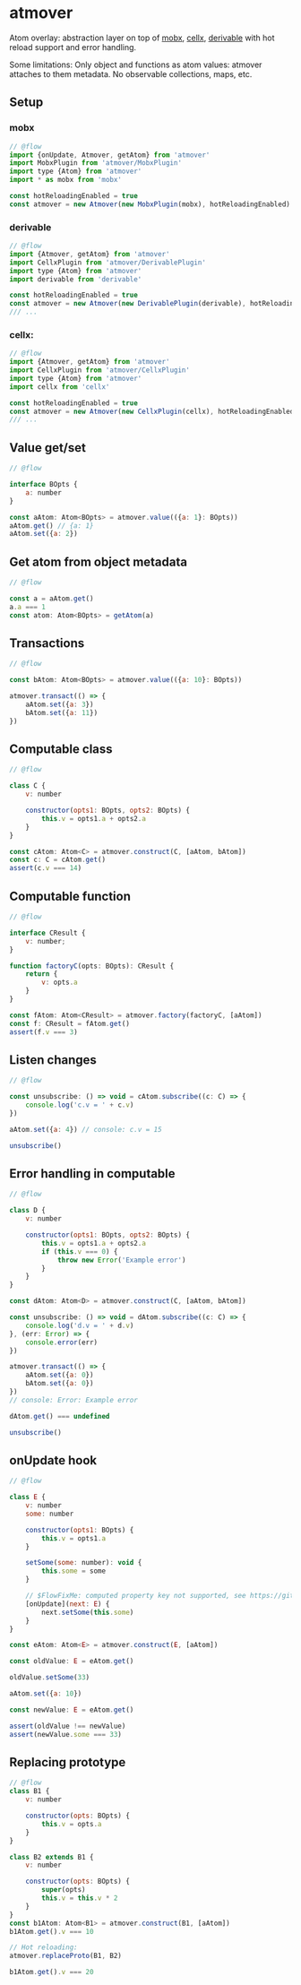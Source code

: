 # atmover

Atom overlay: abstraction layer on top of [mobx][mobx], [cellx][cellx], [derivable][derivable] with hot reload support and error handling.

Some limitations: Only object and functions as atom values: atmover attaches to them metadata. No observable collections, maps, etc.

[mobx]: https://github.com/mobxjs/mobx
[cellx]: https://github.com/Riim/cellx
[derivable]: https://github.com/ds300/derivablejs

## Setup

### mobx

```js
// @flow
import {onUpdate, Atmover, getAtom} from 'atmover'
import MobxPlugin from 'atmover/MobxPlugin'
import type {Atom} from 'atmover'
import * as mobx from 'mobx'

const hotReloadingEnabled = true
const atmover = new Atmover(new MobxPlugin(mobx), hotReloadingEnabled)
```

### derivable

```js
// @flow
import {Atmover, getAtom} from 'atmover'
import CellxPlugin from 'atmover/DerivablePlugin'
import type {Atom} from 'atmover'
import derivable from 'derivable'

const hotReloadingEnabled = true
const atmover = new Atmover(new DerivablePlugin(derivable), hotReloadingEnabled)
/// ...
```

### cellx:

```js
// @flow
import {Atmover, getAtom} from 'atmover'
import CellxPlugin from 'atmover/CellxPlugin'
import type {Atom} from 'atmover'
import cellx from 'cellx'

const hotReloadingEnabled = true
const atmover = new Atmover(new CellxPlugin(cellx), hotReloadingEnabled)
/// ...
```

## Value get/set

```js
// @flow

interface BOpts {
    a: number
}

const aAtom: Atom<BOpts> = atmover.value(({a: 1}: BOpts))
aAtom.get() // {a: 1}
aAtom.set({a: 2})
```

## Get atom from object metadata

```js
// @flow

const a = aAtom.get()
a.a === 1
const atom: Atom<BOpts> = getAtom(a)
```

## Transactions

```js
// @flow

const bAtom: Atom<BOpts> = atmover.value(({a: 10}: BOpts))

atmover.transact(() => {
    aAtom.set({a: 3})
    bAtom.set({a: 11})
})
```

## Computable class

```js
// @flow

class C {
    v: number

    constructor(opts1: BOpts, opts2: BOpts) {
        this.v = opts1.a + opts2.a
    }
}

const cAtom: Atom<C> = atmover.construct(C, [aAtom, bAtom])
const c: C = cAtom.get()
assert(c.v === 14)
```

## Computable function

```js
// @flow

interface CResult {
    v: number;
}

function factoryC(opts: BOpts): CResult {
    return {
        v: opts.a
    }
}

const fAtom: Atom<CResult> = atmover.factory(factoryC, [aAtom])
const f: CResult = fAtom.get()
assert(f.v === 3)
```

## Listen changes

```js
// @flow

const unsubscribe: () => void = cAtom.subscribe((c: C) => {
    console.log('c.v = ' + c.v)
})

aAtom.set({a: 4}) // console: c.v = 15

unsubscribe()
```

## Error handling in computable

```js
// @flow

class D {
    v: number

    constructor(opts1: BOpts, opts2: BOpts) {
        this.v = opts1.a + opts2.a
        if (this.v === 0) {
            throw new Error('Example error')
        }
    }
}

const dAtom: Atom<D> = atmover.construct(C, [aAtom, bAtom])

const unsubscribe: () => void = dAtom.subscribe((c: C) => {
    console.log('d.v = ' + d.v)
}, (err: Error) => {
    console.error(err)
})

atmover.transact(() => {
    aAtom.set({a: 0})
    bAtom.set({a: 0})
})
// console: Error: Example error

dAtom.get() === undefined

unsubscribe()
```

## onUpdate hook

```js
// @flow

class E {
    v: number
    some: number

    constructor(opts1: BOpts) {
        this.v = opts1.a
    }

    setSome(some: number): void {
        this.some = some
    }

    // $FlowFixMe: computed property key not supported, see https://github.com/facebook/flow/issues/2286
    [onUpdate](next: E) {
        next.setSome(this.some)
    }
}

const eAtom: Atom<E> = atmover.construct(E, [aAtom])

const oldValue: E = eAtom.get()

oldValue.setSome(33)

aAtom.set({a: 10})

const newValue: E = eAtom.get()

assert(oldValue !== newValue)
assert(newValue.some === 33)
```

## Replacing prototype

```js
// @flow
class B1 {
    v: number

    constructor(opts: BOpts) {
        this.v = opts.a
    }
}

class B2 extends B1 {
    v: number

    constructor(opts: BOpts) {
        super(opts)
        this.v = this.v * 2
    }
}
const b1Atom: Atom<B1> = atmover.construct(B1, [aAtom])
b1Atom.get().v === 10

// Hot reloading:
atmover.replaceProto(B1, B2)

b1Atom.get().v === 20
```
